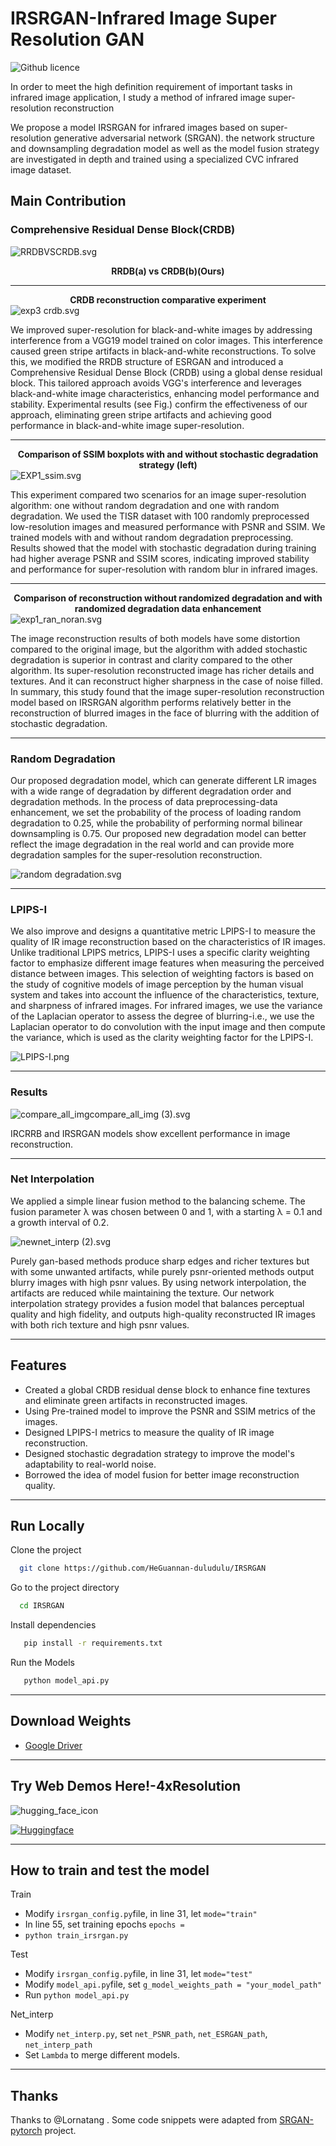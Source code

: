 
# IRSRGAN-Infrared Image Super Resolution GAN
![Github licence](http://img.shields.io/badge/license-MIT-blue.svg)

In order to meet the high definition requirement of important tasks in infrared image application,
I study a method of infrared image super-resolution reconstruction

We propose a model IRSRGAN for infrared images based on super-resolution generative adversarial network (SRGAN). the network structure and downsampling degradation model as well as the model fusion strategy are investigated in depth and trained using a specialized CVC infrared image dataset.

## Main Contribution

### Comprehensive Residual Dense Block(CRDB)




![RRDBVSCRDB.svg](readme_pic%2FRRDBVSCRDB.svg)

**<center>RRDB(a) vs CRDB(b)(Ours)</center>**

--------------

**<center>CRDB reconstruction comparative experiment</center>**
![exp3 crdb.svg](readme_pic%2Fexp3%20crdb.svg)

We improved super-resolution for black-and-white images by addressing interference from a VGG19 model trained on color images. This interference caused green stripe artifacts in black-and-white reconstructions. To solve this, we modified the RRDB structure of ESRGAN and introduced a Comprehensive Residual Dense Block (CRDB) using a global dense residual block. This tailored approach avoids VGG's interference and leverages black-and-white image characteristics, enhancing model performance and stability. Experimental results (see Fig.) confirm the effectiveness of our approach, eliminating green stripe artifacts and achieving good performance in black-and-white image super-resolution.

-------------

**<center>Comparison of SSIM boxplots with and without stochastic degradation strategy (left)</center>**
![EXP1_ssim.svg](readme_pic%2FEXP1_ssim.svg)

This experiment compared two scenarios for an image super-resolution algorithm: one without random degradation and one with random degradation. We used the TISR dataset with 100 randomly preprocessed low-resolution images and measured performance with PSNR and SSIM. We trained models with and without random degradation preprocessing. Results showed that the model with stochastic degradation during training had higher average PSNR and SSIM scores, indicating improved stability and performance for super-resolution with random blur in infrared images.

----------------
**<center>Comparison of reconstruction without randomized degradation and with randomized degradation data enhancement</center>**
![exp1_ran_noran.svg](readme_pic%2Fexp1_ran_noran.svg)

The image reconstruction results of both models have some distortion compared to the original image, but the algorithm with added stochastic degradation is superior in contrast and clarity compared to the other algorithm. Its super-resolution reconstructed image has richer details and textures. And it can reconstruct higher sharpness in the case of noise filled. In summary, this study found that the image super-resolution reconstruction model based on IRSRGAN algorithm performs relatively better in the reconstruction of blurred images in the face of blurring with the addition of stochastic degradation.

----------

### Random Degradation
Our proposed degradation model, which can generate different LR images with a wide range of degradation by different degradation order and degradation methods. In the process of data preprocessing-data enhancement, we set the probability of the process of loading random degradation to 0.25, while the probability of performing normal bilinear downsampling is 0.75. Our proposed new degradation model can better reflect the image degradation in the real world and can provide more degradation samples for the super-resolution reconstruction.

![random degradation.svg](readme_pic%2FCopy%20of%20random%20degradation.svg)

---------------
### LPIPS-I

We also improve and designs a quantitative metric LPIPS-I to measure the quality of IR image reconstruction based on the characteristics of IR images.
Unlike traditional LPIPS metrics, LPIPS-I uses a specific clarity weighting factor to emphasize different image features when measuring the perceived distance between images. This selection of weighting factors is based on the study of cognitive models of image perception by the human visual system and takes into account the influence of the characteristics, texture, and sharpness of infrared images. For infrared images, we use the variance of the Laplacian operator to assess the degree of blurring-i.e., we use the Laplacian operator to do convolution with the input image and then compute the variance, which is used as the clarity weighting factor for the LPIPS-I.


![LPIPS-I.png](readme_pic%2FLPIPS-I.png)

---------------
### Results

![compare_all_imgcompare_all_img (3).svg](readme_pic%2Fcompare_all_imgcompare_all_img%20%283%29.svg)

IRCRRB and IRSRGAN models show excellent performance in image reconstruction.

----------------
### Net Interpolation

We applied a simple linear fusion method to the balancing scheme. The fusion parameter λ was chosen between 0 and 1, with a starting λ = 0.1 and a growth interval of 0.2.

![newnet_interp (2).svg](readme_pic%2Fnewnet_interp%20%282%29.svg)

Purely gan-based methods produce sharp edges and richer textures but with some unwanted artifacts, while purely psnr-oriented methods output blurry images with high psnr values. By using network interpolation, the artifacts are reduced while maintaining the texture. Our network interpolation strategy provides a fusion model that balances perceptual quality and high fidelity, and outputs high-quality reconstructed IR images with both rich texture and high psnr values.



---------------------




    
## Features

- Created a global CRDB residual dense block to enhance fine textures and eliminate green artifacts in reconstructed images.
- Using Pre-trained model to improve the PSNR and SSIM metrics of the images.
- Designed LPIPS-I metrics to measure the quality of IR image reconstruction.
- Designed stochastic degradation strategy to improve the model's adaptability to real-world noise.
- Borrowed the idea of model fusion for better image reconstruction quality.

--------------------------

## Run Locally

Clone the project

```bash
  git clone https://github.com/HeGuannan-duludulu/IRSRGAN
```

Go to the project directory

```bash
  cd IRSRGAN
```

Install dependencies

```bash
   pip install -r requirements.txt
```

Run the Models
```bash
   python model_api.py
```

--------------

## Download Weights


- [Google Driver](https://drive.google.com/file/d/1L6Ev-hHYvJXEaVwjfrILwIehgpa7DVVe/view?usp=drive_link)

-----------------------------

## Try Web Demos Here!-4xResolution

![hugging_face_icon](https://huggingface.co/front/assets/huggingface_logo-noborder.svg)


<p align="left">
  <a href="https://huggingface.co/spaces/egg66/IRSRGAN"><img alt="Huggingface" src="https://img.shields.io/badge/%F0%9F%A4%97%20Hugging%20Face-DragGAN-orange"></a>
</p>


---------------------

## How to train and test the model

Train 
- Modify `irsrgan_config.py`file, in line 31, let `mode="train"`
- In line 55, set training epochs `epochs = `
- `python train_irsrgan.py`

Test
- Modify `irsrgan_config.py`file, in line 31, let `mode="test"`
- Modify `model_api.py`file, set `g_model_weights_path = "your_model_path"`
- Run `python model_api.py`

Net_interp
- Modify `net_interp.py`, set `net_PSNR_path`, `net_ESRGAN_path`, `net_interp_path`
- Set `Lambda` to merge different models.

-------------------------


## Thanks

Thanks to @Lornatang . Some code snippets were adapted from [SRGAN-pytorch](https://github.com/Lornatang/SRGAN-PyTorch) project.







